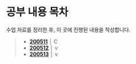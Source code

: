 # 공부 내용 목차

수업 자료를 정리한 후, 이 곳에 진행된 내용을 작성합니다.

> - __[200511](./200511.md)__ │ C
> - __[200512](./200512.md)__ │ v
> - __[200513](./200512.md)__ │ v
